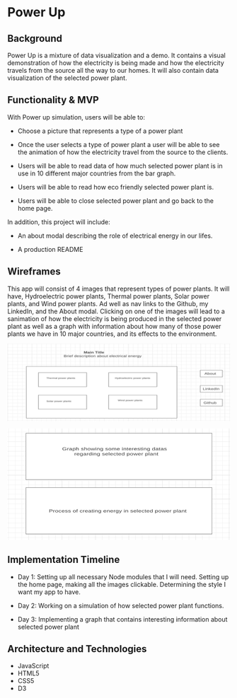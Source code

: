 # Power Up

## Background

Power Up is a mixture of data visualization and a demo. It contains a visual demonstration of how the electricity is being made and how the electricity travels from the source all the way to our homes. It will also contain data visualization of the selected power plant. 

## Functionality & MVP


With Power up simulation, users will be able to: 

* Choose a picture that represents a type of a power plant 

* Once the user selects a type of power plant a user will be able to see the animation of how the electricity travel from the source to the clients.

* Users will be able to read data of how much selected power plant is in use in 10 different major countries from the bar graph.

* Users will be able to read how eco friendly selected power plant is.

* Users will be able to close selected power plant and go back to the home page.

In  addition, this project will include:

* An about modal describing the role of electrical energy in our lifes.

* A production README 

## Wireframes 

This app will consist of 4 images that represent types of power plants. It will have, Hydroelectric power plants, Thermal power plants, Solar power plants, and Wind power plants. Ad well as nav links to the Github, my LinkedIn, and the About modal. Clicking on one of the images will lead to a sanimation of how the electricity is being produced in the selected power plant as well as a graph with information about how many of those power plants we have in 10 major countries, and its effects to the environment. 


![main](./src/images/main.png)



![show](./src/images/show.png)


## Implementation Timeline


* Day 1: Setting up all necessary Node modules that I will need. Setting up the home page, making all the images clickable. Determining the style I want my app to have.

* Day 2: Working on a simulation of how selected power plant functions.

* Day 3: Implementing a graph that contains  interesting information about selected power plant 


## Architecture and Technologies 


* JavaScript 
* HTML5 
* CSS5 
* D3










